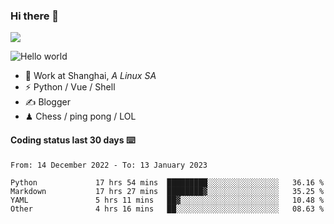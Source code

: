 ### Hi there 👋
![](https://komarev.com/ghpvc/?username=Xuhandsome)


<img src="https://github-readme-stats.vercel.app/api?username=XuHandsome&show_icons=true&theme=merko" alt="Hello world">

<br/>

- 🍻  Work at Shanghai, _A Linux SA_
- ⚡  Python / Vue / Shell
- ✍️  Blogger
- ♟  Chess / ping pong / LOL

#### Coding status last 30 days ⌨️

<!--START_SECTION:waka-->

```text
From: 14 December 2022 - To: 13 January 2023

Python             17 hrs 54 mins  █████████░░░░░░░░░░░░░░░░   36.16 %
Markdown           17 hrs 27 mins  ████████▓░░░░░░░░░░░░░░░░   35.25 %
YAML               5 hrs 11 mins   ██▓░░░░░░░░░░░░░░░░░░░░░░   10.48 %
Other              4 hrs 16 mins   ██░░░░░░░░░░░░░░░░░░░░░░░   08.63 %
```

<!--END_SECTION:waka-->
